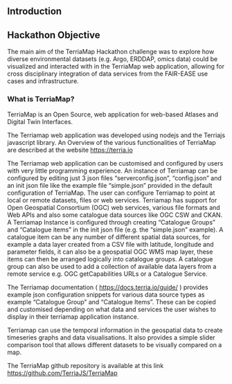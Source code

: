 ## Introduction

## Hackathon Objective 

The main aim of the TerriaMap Hackathon challenge was to explore how
diverse environmental datasets (e.g. Argo, ERDDAP, omics data) could be
visualized and interacted with in the TerriaMap web application,
allowing for cross disciplinary integration of data services from the
FAIR-EASE use cases and infrastructure.

### What is TerriaMap?

TerriaMap is an Open Source, web application for web-based Atlases and
Digital Twin Interfaces.

The Terriamap web application was developed using nodejs and the
Terriajs javascript library. An Overview of the various functionalities
of TerriaMap are described at the website <https://terria.io>

The Terriamap web application can be customised and configured by users
with very little programming experience. An instance of Terriamap can be
configured by editing just 3 json files “serverconfig.json”,
“config.json” and an init json file like the example file “simple.json”
provided in the default configuration of TerriaMap. The user can
configure Terriamap to point at local or remote datasets, files or web
services. Terriamap has support for Open Geospatial Consortium (OGC) web
services, various file formats and Web APIs and also some catalogue data
sources like OGC CSW and CKAN. A Terriamap Instance is configured
through creating “Catalogue Groups” and “Catalogue items” in the init
json file (e.g. the “simple.json” example). A catalogue item can be any
number of different spatial data sources, for example a data layer
created from a CSV file with latitude, longitude and parameter fields,
it can also be a geospatial OGC WMS map layer, these items can then be
arranged logically into catalogue groups. A catalogue group can also be
used to add a collection of available data layers from a remote service
e.g. OGC getCapabilities URLs or a Catalogue Service.

The Terriamap documentation ( <https://docs.terria.io/guide/> ) provides
example json configuration snippets for various data source types as
example “Catalogue Group” and “Catalogue Items”. These can be copied and
customised depending on what data and services the user wishes to
display in their terriamap application instance.

Terriamap can use the temporal information in the geospatial data to
create timeseries graphs and data visualisations. It also provides a
simple slider comparison tool that allows different datasets to be
visually compared on a map.

The TerriaMap github repository is available at this link
<https://github.com/TerriaJS/TerriaMap>
